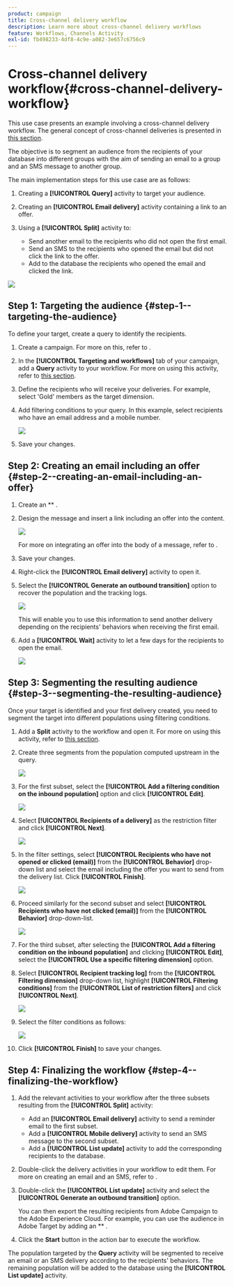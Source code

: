 ```yaml
---
product: campaign
title: Cross-channel delivery workflow
description: Learn more about cross-channel delivery workflows
feature: Workflows, Channels Activity
exl-id: fb498233-4df8-4c9e-a082-3e657c6756c9
---
```

# Cross-channel delivery workflow{#cross-channel-delivery-workflow}



This use case presents an example involving a cross-channel delivery workflow. The general concept of cross-channel deliveries is presented in [this section](cross-channel-deliveries.md).

The objective is to segment an audience from the recipients of your database into different groups with the aim of sending an email to a group and an SMS message to another group.

The main implementation steps for this use case are as follows:

1. Creating a **[!UICONTROL Query]** activity to target your audience.
1. Creating an **[!UICONTROL Email delivery]** activity containing a link to an offer.
1. Using a **[!UICONTROL Split]** activity to:

    * Send another email to the recipients who did not open the first email.
    * Send an SMS to the recipients who opened the email but did not click the link to the offer.
    * Add to the database the recipients who opened the email and clicked the link.

![](assets/wkf_cross-channel_7.png)

## Step 1: Targeting the audience {#step-1--targeting-the-audience}

To define your target, create a query to identify the recipients.

1. Create a campaign. For more on this, refer to  .
1. In the **[!UICONTROL Targeting and workflows]** tab of your campaign, add a **Query** activity to your workflow. For more on using this activity, refer to [this section](query.md).
1. Define the recipients who will receive your deliveries. For example, select 'Gold' members as the target dimension.
1. Add filtering conditions to your query. In this example, select recipients who have an email address and a mobile number.

   ![](assets/wkf_cross-channel_3.png)

1. Save your changes.

## Step 2: Creating an email including an offer {#step-2--creating-an-email-including-an-offer}

1. Create an ** .
1. Design the message and insert a link including an offer into the content.

   ![](assets/wkf_cross-channel_1.png)

   For more on integrating an offer into the body of a message, refer to  .

1. Save your changes.
1. Right-click the **[!UICONTROL Email delivery]** activity to open it.
1. Select the **[!UICONTROL Generate an outbound transition]** option to recover the population and the tracking logs.

   ![](assets/wkf_cross-channel_2.png)

   This will enable you to use this information to send another delivery depending on the recipients' behaviors when receiving the first email.

1. Add a **[!UICONTROL Wait]** activity to let a few days for the recipients to open the email.

   ![](assets/wkf_cross-channel_4.png)

## Step 3: Segmenting the resulting audience {#step-3--segmenting-the-resulting-audience}

Once your target is identified and your first delivery created, you need to segment the target into different populations using filtering conditions.

1. Add a **Split** activity to the workflow and open it. For more on using this activity, refer to [this section](split.md).
1. Create three segments from the population computed upstream in the query.

   ![](assets/wkf_cross-channel_6.png)

1. For the first subset, select the **[!UICONTROL Add a filtering condition on the inbound population]** option and click **[!UICONTROL Edit]**.

   ![](assets/wkf_cross-channel_8.png)

1. Select **[!UICONTROL Recipients of a delivery]** as the restriction filter and click **[!UICONTROL Next]**.

   ![](assets/wkf_cross-channel_9.png)

1. In the filter settings, select **[!UICONTROL Recipients who have not opened or clicked (email)]** from the **[!UICONTROL Behavior]** drop-down list and select the email including the offer you want to send from the delivery list. Click **[!UICONTROL Finish]**.

   ![](assets/wkf_cross-channel_10.png)

1. Proceed similarly for the second subset and select **[!UICONTROL Recipients who have not clicked (email)]** from the **[!UICONTROL Behavior]** drop-down-list.

   ![](assets/wkf_cross-channel_11.png)

1. For the third subset, after selecting the **[!UICONTROL Add a filtering condition on the inbound population]** and clicking **[!UICONTROL Edit]**, select the **[!UICONTROL Use a specific filtering dimension]** option.
1. Select **[!UICONTROL Recipient tracking log]** from the **[!UICONTROL Filtering dimension]** drop-down list, highlight **[!UICONTROL Filtering conditions]** from the **[!UICONTROL List of restriction filters]** and click **[!UICONTROL Next]**.

   ![](assets/wkf_cross-channel_12.png)

1. Select the filter conditions as follows:

   ![](assets/wkf_cross-channel_13.png)

1. Click **[!UICONTROL Finish]** to save your changes.

## Step 4: Finalizing the workflow {#step-4--finalizing-the-workflow}

1. Add the relevant activities to your workflow after the three subsets resulting from the **[!UICONTROL Split]** activity:

    * Add an **[!UICONTROL Email delivery]** activity to send a reminder email to the first subset.
    * Add a **[!UICONTROL Mobile delivery]** activity to send an SMS message to the second subset.
    * Add a **[!UICONTROL List update]** activity to add the corresponding recipients to the database.

1. Double-click the delivery activities in your workflow to edit them. For more on creating an email and an SMS, refer to  .
1. Double-click the **[!UICONTROL List update]** activity and select the **[!UICONTROL Generate an outbound transition]** option.

   You can then export the resulting recipients from Adobe Campaign to the Adobe Experience Cloud. For example, you can use the audience in Adobe Target by adding an ** .

1. Click the **Start** button in the action bar to execute the workflow.

The population targeted by the **Query** activity will be segmented to receive an email or an SMS delivery according to the recipients' behaviors. The remaining population will be added to the database using the **[!UICONTROL List update]** activity.
